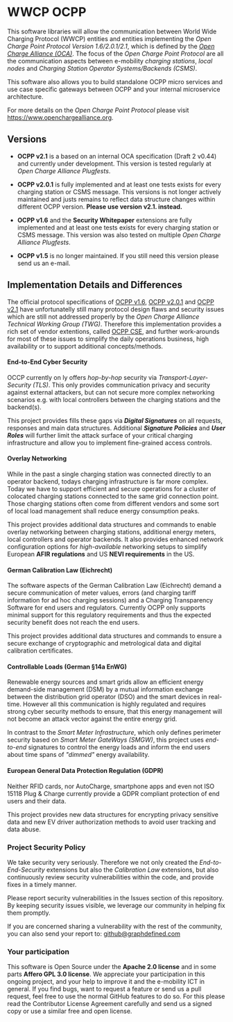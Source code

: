 # WWCP OCPP

This software libraries will allow the communication between World Wide Charging Protocol (WWCP) entities and entities implementing the _Open Charge Point Protocol Version 1.6/2.0.1/2.1_, which is defined by the [_Open Charge Alliance (OCA)_](https://www.openchargealliance.org). The focus of the *Open Charge Point Protocol* are all the communication aspects between e-mobility *charging stations*, *local nodes* and *Charging Station Operator Systems/Backends (CSMS)*.

This software also allows you to build standalone OCPP micro services and use case specific gateways between OCPP and your internal microservice architecture.

For more details on the *Open Charge Point Protocol* please visit https://www.openchargealliance.org.


## Versions

- **OCPP v2.1** is a based on an internal OCA specification (Draft 2 v0.44) and currently under development. This version is tested regularly at *Open Charge Alliance Plugfests*.

- **OCPP v2.0.1** is fully implemented and at least one tests exists for every charging station or CSMS message. This versions is not longer actively maintained and justs remains to reflect data structure changes within different OCPP version. **Please use version v2.1. instead.**

- **OCPP v1.6** and the **Security Whitepaper** extensions are fully implemented and at least one tests exists for every charging station or CSMS message. This version was also tested on multiple *Open Charge Alliance Plugfests*.

- **OCPP v1.5** is no longer maintained. If you still need this version please send us an e-mail.

## Implementation Details and Differences

The official protocol specifications of [OCPP v1.6](WWCP_OCPPv1.6/README.md), [OCPP v2.0.1](WWCP_OCPPv2.0.1/README.md) and [OCPP v2.1](WWCP_OCPPv2.1/README.md) have unfortunatelly still many protocol design flaws and security issues which are still not addressed properly by the *Open Charge Alliance Technical Working Group (TWG)*. Therefore this implementation provides a rich set of vendor extentions, called [OCPP CSE](OCPP_CSE), and further work-arounds for most of these issues to simplify the daily operations business, high availability or to support additional concepts/methods.


#### End-to-End Cyber Security

OCCP currently on ly offers *hop-by-hop* security via *Transport-Layer-Security (TLS)*. This only provides communication privacy and security against external attackers, but can not secure more complex networking scenarios e.g. with local controllers between the charging stations and the backend(s).

This project provides fills these gaps via ***Digital Signatures*** on all requests, responses and main data structures. Additional ***Signature Policies*** and ***User Roles*** will further limit the attack surface of your critical charging infrastructure and allow you to implement fine-grained access controls. 


#### Overlay Networking

While in the past a single charging station was connected directly to an operator backend, todays charging infrastructure is far more complex. Today we have to support efficient and secure operations for a cluster of colocated charging stations connected to the same grid connection point. Those charging stations often come from different vendors and some sort of local load management shall reduce energy consumption peaks.

This project provides additional data structures and commands to enable overlay networking between charging stations, additional energy meters, local controllers and operator backends. It also provides enhanced network configuration options for *high-available* networking setups to simplify European **AFIR regulations** and US **NEVI requirements** in the US.


#### German Calibration Law (Eichrecht)

The software aspects of the German Calibration Law (Eichrecht) demand a secure communication of meter values, errors (and charging tariff information for ad hoc charging sessions) and a Charging Transparency Software for end users and regulators. Currently OCPP only supports minimal support for this regulatory requirements and thus the expected security benefit does not reach the end users.

This project provides additional data structures and commands to ensure a secure exchange of cryptographic and metrological data and digital calibration certificates.


#### Controllable Loads (German §14a EnWG)

Renewable energy sources and smart grids allow an efficient energy demand-side management (DSM) by a mutual information exchange between the distribution grid operator (DSO) and the smart devices in real-time. However all this communication is highly regulated and requires strong cyber security methods to ensure, that this energy management will not become an attack vector against the entire energy grid.

In contrast to the *Smart Meter Infrastructure*, which only defines perimeter security based on *Smart Meter GateWays (SMGW)*, this project uses *end-to-end* signatures to control the energy loads and inform the end users about time spans of *"dimmed"* energy availability.


#### European General Data Protection Regulation (GDPR)

Neither RFID cards, nor AutoCharge, smartphone apps and even not ISO 15118 Plug & Charge currently provide a GDPR compliant protection of end users and their data.

This project provides new data structures for encrypting privacy sensitive data and new EV driver authorization methods to avoid user tracking and data abuse.


### Project Security Policy

We take security very seriously. Therefore we not only created the *End-to-End-Security* extensions but also the *Calibration Law* extensions, but also continuously review security vulnerabilities within the code, and provide fixes in a timely manner.

Please report security vulnerabilities in the Issues section of this repository. By keeping security issues visible, we leverage our community in helping fix them promptly.

If you are concerned sharing a vulnerability with the rest of the community, you can also send your report to: github@graphdefined.com


### Your participation

This software is Open Source under the **Apache 2.0 license** and in some parts **Affero GPL 3.0 license**. We appreciate your participation in this ongoing project, and your help to improve it and the e-mobility ICT in general. If you find bugs, want to request a feature or send us a pull request, feel free to use the normal GitHub features to do so. For this please read the Contributor License Agreement carefully and send us a signed copy or use a similar free and open license.
